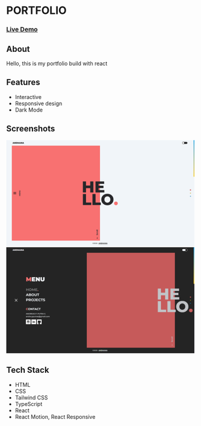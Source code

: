 # PORTFOLIO

### [Live Demo](https://andmana-portfolio.netlify.app/)

## About

Hello, this is my portfolio build with react

## Features

-   Interactive
-   Responsive design
-   Dark Mode

## Screenshots

<img src="./public/screen-capture-1.png" width="500">

<img src="./public/screen-capture-2.png" width="500">

## Tech Stack

-   HTML
-   CSS
-   Tailwind CSS
-   TypeScript
-   React
-   React Motion, React Responsive
